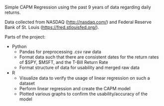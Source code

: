 Simple CAPM Regression using the past 9 years of data regarding daily returns.

Data collected from NASDAQ (http://nasdaq.com/) and Federal Reserve Bank of St. Louis (https://fred.stlouisfed.org/).

Parts of the project:
-  Python
    -  Pandas for preprocessing .csv raw data
    -  Format data such that there are consistent dates for the return rates of $SPY, $MSFT, and the T-Bill Return Rate
    -  Format structure of data for usability and merged raw data
-  R
    - Visualize data to verify the usage of linear regression on such a dataset
    - Perform linear regression and create the CAPM model
    - Plotted various graphs to confirm the usability/accuracy of the model
